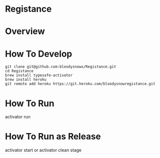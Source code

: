 Registance
====
# Overview

# How To Develop

```
git clone git@github.com:bloodysnowx/Registance.git
cd Registance
brew install typesafe-activator
brew install heroku
git remote add heroku https://git.heroku.com/bloodysnowregistance.git
```

# How To Run
activator run

# How To Run as Release
activator start
or
activator clean stage